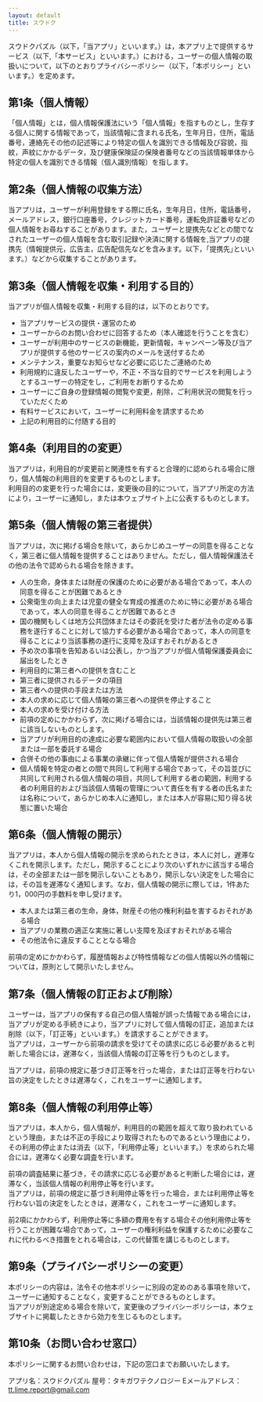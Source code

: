 ```yaml
---
layout: default
title: スウドク
---
```



スウドクパズル（以下，「当アプリ」といいます。）は，本アプリ上で提供するサービス（以下,「本サービス」といいます。）における，ユーザーの個人情報の取扱いについて，以下のとおりプライバシーポリシー（以下，「本ポリシー」といいます。）を定めます。

## 第1条（個人情報）

「個人情報」とは，個人情報保護法にいう「個人情報」を指すものとし，生存する個人に関する情報であって，当該情報に含まれる氏名，生年月日，住所，電話番号，連絡先その他の記述等により特定の個人を識別できる情報及び容貌，指紋，声紋にかかるデータ，及び健康保険証の保険者番号などの当該情報単体から特定の個人を識別できる情報（個人識別情報）を指します。

## 第2条（個人情報の収集方法）

当アプリは，ユーザーが利用登録をする際に氏名，生年月日，住所，電話番号，メールアドレス，銀行口座番号，クレジットカード番号，運転免許証番号などの個人情報をお尋ねすることがあります。また，ユーザーと提携先などとの間でなされたユーザーの個人情報を含む取引記録や決済に関する情報を,当アプリの提携先（情報提供元，広告主，広告配信先などを含みます。以下，｢提携先｣といいます。）などから収集することがあります。

## 第3条（個人情報を収集・利用する目的）

当アプリが個人情報を収集・利用する目的は，以下のとおりです。

*   当アプリサービスの提供・運営のため
*   ユーザーからのお問い合わせに回答するため（本人確認を行うことを含む）
*   ユーザーが利用中のサービスの新機能，更新情報，キャンペーン等及び当アプリが提供する他のサービスの案内のメールを送付するため
*   メンテナンス，重要なお知らせなど必要に応じたご連絡のため
*   利用規約に違反したユーザーや，不正・不当な目的でサービスを利用しようとするユーザーの特定をし，ご利用をお断りするため
*   ユーザーにご自身の登録情報の閲覧や変更，削除，ご利用状況の閲覧を行っていただくため
*   有料サービスにおいて，ユーザーに利用料金を請求するため
*   上記の利用目的に付随する目的

## 第4条（利用目的の変更）

当アプリは，利用目的が変更前と関連性を有すると合理的に認められる場合に限り，個人情報の利用目的を変更するものとします。  
利用目的の変更を行った場合には，変更後の目的について，当アプリ所定の方法により，ユーザーに通知し，または本ウェブサイト上に公表するものとします。

## 第5条（個人情報の第三者提供）

当アプリは，次に掲げる場合を除いて，あらかじめユーザーの同意を得ることなく，第三者に個人情報を提供することはありません。ただし，個人情報保護法その他の法令で認められる場合を除きます。

*   人の生命，身体または財産の保護のために必要がある場合であって，本人の同意を得ることが困難であるとき
*   公衆衛生の向上または児童の健全な育成の推進のために特に必要がある場合であって，本人の同意を得ることが困難であるとき
*   国の機関もしくは地方公共団体またはその委託を受けた者が法令の定める事務を遂行することに対して協力する必要がある場合であって，本人の同意を得ることにより当該事務の遂行に支障を及ぼすおそれがあるとき
*   予め次の事項を告知あるいは公表し，かつ当アプリが個人情報保護委員会に届出をしたとき
*   利用目的に第三者への提供を含むこと
*   第三者に提供されるデータの項目
*   第三者への提供の手段または方法
*   本人の求めに応じて個人情報の第三者への提供を停止すること
*   本人の求めを受け付ける方法
*   前項の定めにかかわらず，次に掲げる場合には，当該情報の提供先は第三者に該当しないものとします。
*   当アプリが利用目的の達成に必要な範囲内において個人情報の取扱いの全部または一部を委託する場合
*   合併その他の事由による事業の承継に伴って個人情報が提供される場合
*   個人情報を特定の者との間で共同して利用する場合であって，その旨並びに共同して利用される個人情報の項目，共同して利用する者の範囲，利用する者の利用目的および当該個人情報の管理について責任を有する者の氏名または名称について，あらかじめ本人に通知し，または本人が容易に知り得る状態に置いた場合

## 第6条（個人情報の開示）

当アプリは，本人から個人情報の開示を求められたときは，本人に対し，遅滞なくこれを開示します。ただし，開示することにより次のいずれかに該当する場合は，その全部または一部を開示しないこともあり，開示しない決定をした場合には，その旨を遅滞なく通知します。なお，個人情報の開示に際しては，1件あたり1，000円の手数料を申し受けます。

*   本人または第三者の生命，身体，財産その他の権利利益を害するおそれがある場合
*   当アプリの業務の適正な実施に著しい支障を及ぼすおそれがある場合
*   その他法令に違反することとなる場合

前項の定めにかかわらず，履歴情報および特性情報などの個人情報以外の情報については，原則として開示いたしません。

## 第7条（個人情報の訂正および削除）

ユーザーは，当アプリの保有する自己の個人情報が誤った情報である場合には，当アプリが定める手続きにより，当アプリに対して個人情報の訂正，追加または削除（以下，「訂正等」といいます。）を請求することができます。  
当アプリは，ユーザーから前項の請求を受けてその請求に応じる必要があると判断した場合には，遅滞なく，当該個人情報の訂正等を行うものとします。

当アプリは，前項の規定に基づき訂正等を行った場合，または訂正等を行わない旨の決定をしたときは遅滞なく，これをユーザーに通知します。

## 第8条（個人情報の利用停止等）

当アプリは，本人から，個人情報が，利用目的の範囲を超えて取り扱われているという理由，または不正の手段により取得されたものであるという理由により，その利用の停止または消去（以下，「利用停止等」といいます。）を求められた場合には，遅滞なく必要な調査を行います。

前項の調査結果に基づき，その請求に応じる必要があると判断した場合には，遅滞なく，当該個人情報の利用停止等を行います。  
当アプリは，前項の規定に基づき利用停止等を行った場合，または利用停止等を行わない旨の決定をしたときは，遅滞なく，これをユーザーに通知します。

前2項にかかわらず，利用停止等に多額の費用を有する場合その他利用停止等を行うことが困難な場合であって，ユーザーの権利利益を保護するために必要なこれに代わるべき措置をとれる場合は，この代替策を講じるものとします。

## 第9条（プライバシーポリシーの変更）

本ポリシーの内容は，法令その他本ポリシーに別段の定めのある事項を除いて，ユーザーに通知することなく，変更することができるものとします。  
当アプリが別途定める場合を除いて，変更後のプライバシーポリシーは，本ウェブサイトに掲載したときから効力を生じるものとします。

## 第10条（お問い合わせ窓口）

本ポリシーに関するお問い合わせは，下記の窓口までお願いいたします。

アプリ名：スウドクパズル
屋号：タキガワテクノロジー
Eメールアドレス：tt.lime.report@gmail.com
